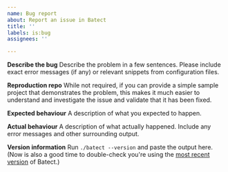 ```yaml
---
name: Bug report
about: Report an issue in Batect
title: ''
labels: is:bug
assignees: ''

---
```


**Describe the bug**
Describe the problem in a few sentences. Please include exact error messages (if any) or relevant snippets from configuration files.

**Reproduction repo**
While not required, if you can provide a simple sample project that demonstrates the problem, this makes it much easier to understand and investigate the issue and validate that it has been fixed.

**Expected behaviour**
A description of what you expected to happen.

**Actual behaviour**
A description of what actually happened. Include any error messages and other surrounding output.

**Version information**
Run `./batect --version` and paste the output here. (Now is also a good time to double-check you're using the [most recent version](https://github.com/batect/batect/releases/latest) of Batect.)
